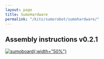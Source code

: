 ```yaml
---
layout: page
title: SumoHardware
permalink: "/kits/sumorobot/sumohardware/"
---
```


## Assembly instructions v0.2.1

[![sumoboard](https://cdn.hackaday.io/images/79381522087248734.jpg){:width="50%"}](/kits/sumorobot/sumohardware/021)
